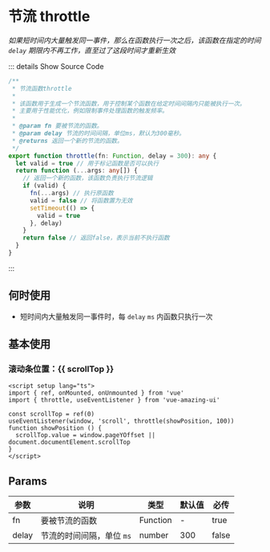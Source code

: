 # 节流 throttle

<BackTop />
<Watermark fullscreen content="Vue Amazing UI" />

*如果短时间内大量触发同一事件，那么在函数执行一次之后，该函数在指定的时间 `delay` 期限内不再工作，直至过了这段时间才重新生效*

::: details Show Source Code

```ts
/**
 * 节流函数throttle
 *
 * 该函数用于生成一个节流函数，用于控制某个函数在给定时间间隔内只能被执行一次。
 * 主要用于性能优化，例如限制事件处理函数的触发频率。
 *
 * @param fn 要被节流的函数。
 * @param delay 节流的时间间隔，单位ms，默认为300毫秒。
 * @returns 返回一个新的节流的函数。
 */
export function throttle(fn: Function, delay = 300): any {
  let valid = true // 用于标记函数是否可以执行
  return function (...args: any[]) {
    // 返回一个新的函数，该函数负责执行节流逻辑
    if (valid) {
      fn(...args) // 执行原函数
      valid = false // 将函数置为无效
      setTimeout(() => {
        valid = true
      }, delay)
    }
    return false // 返回false，表示当前不执行函数
  }
}
```

:::

## 何时使用

- 短时间内大量触发同一事件时，每 `delay` `ms` 内函数只执行一次

<script setup lang="ts">
import { ref, onMounted, onUnmounted } from 'vue'
import { throttle, useEventListener } from 'vue-amazing-ui'

const scrollTop = ref(0)
useEventListener(window, 'scroll', throttle(showPosition, 100))
function showPosition () {
  scrollTop.value = window.pageYOffset || document.documentElement.scrollTop
}
</script>

## 基本使用

<h3>滚动条位置：{{ scrollTop }}</h3>

```vue
<script setup lang="ts">
import { ref, onMounted, onUnmounted } from 'vue'
import { throttle, useEventListener } from 'vue-amazing-ui'

const scrollTop = ref(0)
useEventListener(window, 'scroll', throttle(showPosition, 100))
function showPosition () {
  scrollTop.value = window.pageYOffset || document.documentElement.scrollTop
}
</script>
```

## Params

参数 | 说明 | 类型 | 默认值 | 必传
-- | -- | -- | -- | --
fn | 要被节流的函数 | Function | - | true
delay | 节流的时间间隔，单位 `ms` | number | 300 | false

